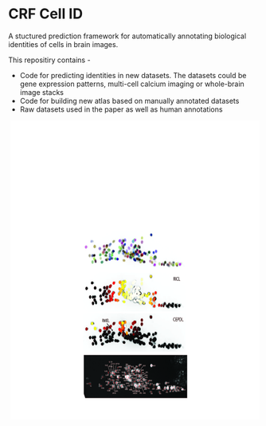 # CRF Cell ID
A stuctured prediction framework for automatically annotating biological identities of cells in brain images.</p>

This repositiry contains - 
* Code for predicting identities in new datasets. The datasets could be gene expression patterns, multi-cell calcium imaging or whole-brain image stacks
* Code for building new atlas based on manually annotated datasets
* Raw datasets used in the paper as well as human annotations</li>
<img style="float:right;width:500px;height:600px" src = "extra/readme_img.jpg">
